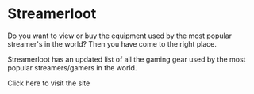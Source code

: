 # Streamerloot
 Do you want to view or buy the equipment used by the most popular streamer's in the world? Then you have come to the right place.

Streamerloot has an updated list of all the gaming gear used by the most popular streamers/gamers in the world.

<a src="https://streamerloot.netlify.app/">Click here to visit the site</a>



